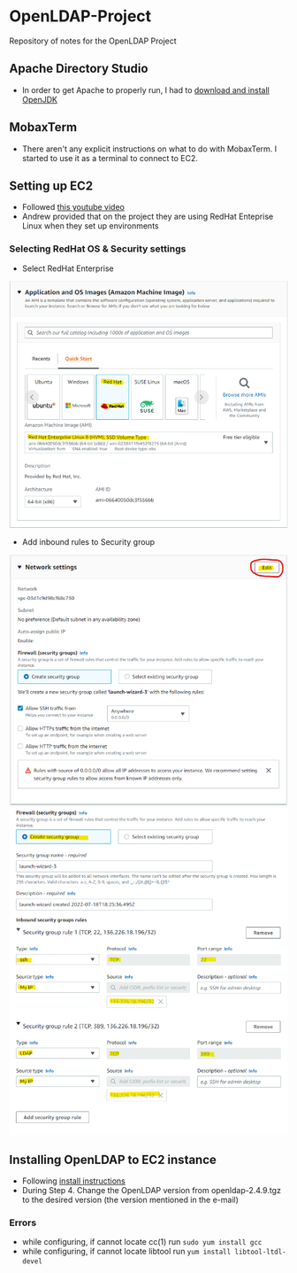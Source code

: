 # OpenLDAP-Project
Repository of notes for the OpenLDAP Project

## Apache Directory Studio
* In order to get Apache to properly run, I had to [download and install OpenJDK](https://adoptopenjdk.net/)

## MobaxTerm
* There aren't any explicit instructions on what to do with MobaxTerm. I started to use it as a terminal to connect to EC2.

## Setting up EC2

* Followed [this youtube video](https://www.youtube.com/watch?v=rIi8Pd5Uvbc)
* Andrew provided that on the project they are using RedHat Enteprise Linux when they set up environments

### Selecting RedHat OS & Security settings
* Select RedHat Enterprise


![select redhat](img/one.png)

* Add inbound rules to Security group


![Select Edit](img/two.png)
![configure inbound rule](img/three.png)

## Installing OpenLDAP to EC2 instance

* Following [install instructions](https://www.herongyang.com/Linux/LDAP-Install-OpenLDAP-Server-on-CentOS-8.html)
* During Step 4. Change the OpenLDAP version from openldap-2.4.9.tgz to the desired version (the version mentioned in the e-mail)

### Errors
* while configuring, if cannot locate cc(1) run ```sudo yum install gcc```
* while configuring, if cannot locate libtool run ```yum install libtool-ltdl-devel```


